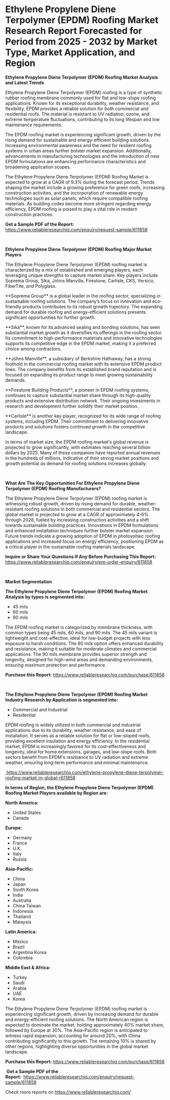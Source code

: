<p><h1>Ethylene Propylene Diene Terpolymer (EPDM) Roofing Market Research Report Forecasted for Period from 2025 -  2032 by Market Type, Market Application, and Region</h1></p><p><strong>Ethylene Propylene Diene Terpolymer (EPDM) Roofing Market Analysis and Latest Trends</strong></p>
<p><p>Ethylene Propylene Diene Terpolymer (EPDM) roofing is a type of synthetic rubber roofing membrane commonly used for flat and low-slope roofing applications. Known for its exceptional durability, weather resistance, and flexibility, EPDM provides a reliable solution for both commercial and residential roofs. The material is resistant to UV radiation, ozone, and extreme temperature fluctuations, contributing to its long lifespan and low maintenance requirements.</p><p>The EPDM roofing market is experiencing significant growth, driven by the rising demand for sustainable and energy-efficient building solutions. Increasing environmental awareness and the need for resilient roofing systems in urban areas further bolster market expansion. Additionally, advancements in manufacturing technologies and the introduction of new EPDM formulations are enhancing performance characteristics and broadening application scopes.</p><p>The Ethylene Propylene Diene Terpolymer (EPDM) Roofing Market is expected to grow at a CAGR of 9.3% during the forecast period. Trends shaping the market include a growing preference for green roofs, increasing construction activities, and the incorporation of renewable energy technologies such as solar panels, which require compatible roofing materials. As building codes become more stringent regarding energy efficiency, EPDM roofing is poised to play a vital role in modern construction practices.</p></p>
<p><strong>Get a Sample PDF of the Report:&nbsp;</strong> <a href="https://www.reliableresearchiq.com/enquiry/request-sample/611858?utm_campaign=2188&utm_medium=2&utm_source=Github&utm_content=ia&utm_term=02022025&utm_id=ethylene-propylene-diene-terpolymer-epdm-roofing">https://www.reliableresearchiq.com/enquiry/request-sample/611858</a></p>
<p>&nbsp;</p>
<p><strong>Ethylene Propylene Diene Terpolymer (EPDM) Roofing Major Market Players</strong></p>
<p><p>The Ethylene Propylene Diene Terpolymer (EPDM) roofing market is characterized by a mix of established and emerging players, each leveraging unique strengths to capture market share. Key players include Soprema Group, Sika, Johns Manville, Firestone, Carlisle, CKS, Versico, FiberTite, and Polyglass.</p><p>**Soprema Group** is a global leader in the roofing sector, specializing in sustainable roofing solutions. The company’s focus on innovation and eco-friendly products contributes to its robust growth trajectory. The expanding demand for durable roofing and energy-efficient solutions presents significant opportunities for further growth.</p><p>**Sika**, known for its advanced sealing and bonding solutions, has seen substantial market growth as it diversifies its offerings in the roofing sector. Its commitment to high-performance materials and innovative technologies supports its competitive edge in the EPDM market, making it a preferred choice among contractors.</p><p>**Johns Manville**, a subsidiary of Berkshire Hathaway, has a strong foothold in the commercial roofing market with its extensive EPDM product lines. The company benefits from its established brand reputation and is focused on expanding its product range to meet growing sustainability demands.</p><p>**Firestone Building Products**, a pioneer in EPDM roofing systems, continues to capture substantial market share through its high-quality products and extensive distribution network. Their ongoing investments in research and development further solidify their market position.</p><p>**Carlisle** is another key player, recognized for its wide range of roofing systems, including EPDM. Their commitment to delivering innovative products and solutions fosters continued growth in the competitive landscape.</p><p>In terms of market size, the EPDM roofing market's global revenue is projected to grow significantly, with estimates reaching several billion dollars by 2025. Many of these companies have reported annual revenues in the hundreds of millions, indicative of their strong market positions and growth potential as demand for roofing solutions increases globally.</p></p>
<p>&nbsp;</p>
<p><strong>What Are The Key Opportunities For Ethylene Propylene Diene Terpolymer (EPDM) Roofing Manufacturers?</strong></p>
<p><p>The Ethylene Propylene Diene Terpolymer (EPDM) roofing market is witnessing robust growth, driven by rising demand for durable, weather-resistant roofing solutions in both commercial and residential sectors. The global market is projected to grow at a CAGR of approximately 4-6% through 2028, fueled by increasing construction activities and a shift towards sustainable building practices. Innovations in EPDM formulations and enhanced installation techniques further bolster market expansion. Future trends indicate a growing adoption of EPDM in photovoltaic roofing applications and increased focus on energy efficiency, positioning EPDM as a critical player in the sustainable roofing materials landscape.</p></p>
<p><strong>Inquire or Share Your Questions If Any Before Purchasing This Report:</strong> <a href="https://www.reliableresearchiq.com/enquiry/pre-order-enquiry/611858?utm_campaign=2188&utm_medium=2&utm_source=Github&utm_content=ia&utm_term=02022025&utm_id=ethylene-propylene-diene-terpolymer-epdm-roofing">https://www.reliableresearchiq.com/enquiry/pre-order-enquiry/611858</a></p>
<p>&nbsp;</p>
<p><strong>Market Segmentation</strong></p>
<p><strong>The Ethylene Propylene Diene Terpolymer (EPDM) Roofing Market Analysis by types is segmented into:</strong></p>
<p><ul><li>45 mils</li><li>60 mils</li><li>90 mils</li></ul></p>
<p><p>The EPDM roofing market is categorized by membrane thickness, with common types being 45 mils, 60 mils, and 90 mils. The 45 mils variant is lightweight and cost-effective, ideal for low-budget projects with less exposure to harsh conditions. The 60 mils option offers enhanced durability and resistance, making it suitable for moderate climates and commercial applications. The 90 mils membrane provides superior strength and longevity, designed for high-wind areas and demanding environments, ensuring maximum protection and performance.</p></p>
<p><strong>Purchase this Report:&nbsp;</strong><a href="https://www.reliableresearchiq.com/purchase/611858?utm_campaign=2188&utm_medium=2&utm_source=Github&utm_content=ia&utm_term=02022025&utm_id=ethylene-propylene-diene-terpolymer-epdm-roofing">https://www.reliableresearchiq.com/purchase/611858</a></p>
<p>&nbsp;</p>
<p><strong>The Ethylene Propylene Diene Terpolymer (EPDM) Roofing Market Industry Research by Application is segmented into:</strong></p>
<p><ul><li>Commercial and Industrial</li><li>Residential</li></ul></p>
<p><p>EPDM roofing is widely utilized in both commercial and industrial applications due to its durability, weather resistance, and ease of installation. It serves as a reliable solution for flat or low-sloped roofs, providing excellent insulation and energy efficiency. In the residential market, EPDM is increasingly favored for its cost-effectiveness and longevity, ideal for home extensions, garages, and low-slope roofs. Both sectors benefit from EPDM's resistance to UV radiation and extreme weather, ensuring long-term performance and minimal maintenance.</p></p>
<p><a href="https://www.reliableresearchiq.com/ethylene-propylene-diene-terpolymer-roofing-market-in-global-r611858?utm_campaign=2188&utm_medium=2&utm_source=Github&utm_content=ia&utm_term=02022025&utm_id=ethylene-propylene-diene-terpolymer-epdm-roofing">&nbsp;https://www.reliableresearchiq.com/ethylene-propylene-diene-terpolymer-roofing-market-in-global-r611858</a></p>
<p><strong>In terms of Region, the Ethylene Propylene Diene Terpolymer (EPDM) Roofing Market Players available by Region are:</strong></p>
<p>
    <p> <strong> North America: </strong>
        <ul>
            <li>United States</li>
            <li>Canada</li>
        </ul>
        </p> 
    <p> <strong> Europe: </strong>
        <ul>
            <li>Germany</li>
            <li>France</li>
            <li>U.K.</li>
            <li>Italy</li>
            <li>Russia</li>
        </ul>
        </p> 
    <p> <strong> Asia-Pacific: </strong>
        <ul>
            <li>China</li>
            <li>Japan</li>
            <li>South Korea</li>
            <li>India</li>
            <li>Australia</li>
            <li>China Taiwan</li>
            <li>Indonesia</li>
            <li>Thailand</li>
            <li>Malaysia</li>
        </ul>
        </p> 
    <p> <strong> Latin America: </strong>
        <ul>
            <li>Mexico</li>
            <li>Brazil</li>
            <li>Argentina Korea</li>
            <li>Colombia</li>
        </ul>
        </p> 
    <p> <strong> Middle East & Africa: </strong>
        <ul>
            <li>Turkey</li>
            <li>Saudi</li>
            <li>Arabia</li>
            <li>UAE</li>
            <li>Korea</li>
        </ul>
    </p>
    </p>
<p><p>The Ethylene Propylene Diene Terpolymer (EPDM) roofing market is experiencing significant growth, driven by increasing demand for durable and energy-efficient roofing solutions. The North American region is expected to dominate the market, holding approximately 40% market share, followed by Europe at 30%. The Asia-Pacific region is anticipated to witness rapid expansion, accounting for around 20%, with China contributing significantly to this growth. The remaining 10% is shared by other regions, highlighting diverse opportunities in the global market landscape.</p></p>
<p><strong>Purchase this Report: </strong><a href="https://www.reliableresearchiq.com/purchase/611858?utm_campaign=2188&utm_medium=2&utm_source=Github&utm_content=ia&utm_term=02022025&utm_id=ethylene-propylene-diene-terpolymer-epdm-roofing">https://www.reliableresearchiq.com/purchase/611858</a></p>
<p>&nbsp;<strong>Get a Sample PDF of the Report:&nbsp;&nbsp;</strong><a href="https://www.reliableresearchiq.com/enquiry/request-sample/611858?utm_campaign=2188&utm_medium=2&utm_source=Github&utm_content=ia&utm_term=02022025&utm_id=ethylene-propylene-diene-terpolymer-epdm-roofing">https://www.reliableresearchiq.com/enquiry/request-sample/611858</a></p>
<p><strong></strong></p>
<p>Check more reports on <a href="https://www.reliableresearchiq.com/?utm_campaign=2188&utm_medium=2&utm_source=Github&utm_content=ia&utm_term=02022025&utm_id=ethylene-propylene-diene-terpolymer-epdm-roofing">https://www.reliableresearchiq.com/</a></p>